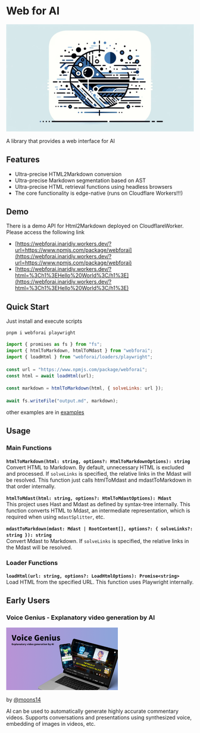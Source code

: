 # Web for AI

![LOGO](https://github.com/inaridiy/webforai/blob/main/images/logo.webp)

A library that provides a web interface for AI

## Features

- Ultra-precise HTML2Markdown conversion
- Ultra-precise Markdown segmentation based on AST
- Ultra-precise HTML retrieval functions using headless browsers
- The core functionality is edge-native (runs on Cloudflare Workers!!!)

## Demo

There is a demo API for Html2Markdown deployed on CloudflareWorker. Please access the following link

- [https://webforai.inaridiy.workers.dev/?url=https://www.npmjs.com/package/webforai](https://webforai.inaridiy.workers.dev/?url=https://www.npmjs.com/package/webforai)
- [https://webforai.inaridiy.workers.dev/?html=%3Ch1%3EHello%20World%3C/h1%3E](https://webforai.inaridiy.workers.dev/?html=%3Ch1%3EHello%20World%3C/h1%3E)

## Quick Start

Just install and execute scripts

```bash
pnpm i webforai playwright
```

```js
import { promises as fs } from "fs";
import { htmlToMarkdown, htmlToMdast } from "webforai";
import { loadHtml } from "webforai/loaders/playwright";

const url = "https://www.npmjs.com/package/webforai";
const html = await loadHtml(url);

const markdown = htmlToMarkdown(html, { solveLinks: url });

await fs.writeFile("output.md", markdown);
```

other examples are in [examples](./examples/simple/src/index.ts)

## Usage

### Main Functions

**`htmlToMarkdown(html: string, options?: HtmlToMarkdownOptions): string`**  
Convert HTML to Markdown. By default, unnecessary HTML is excluded and processed.
If `solveLinks` is specified, the relative links in the Mdast will be resolved.
This function just calls htmlToMdast and mdastToMarkdown in that order internally.

**`htmlToMdast(html: string, options?: HtmlToMdastOptions): Mdast`**  
This project uses Hast and Mdast as defined by syntax-tree internally.
This function converts HTML to Mdast, an intermediate representation, which is required when using `mdastSplitter`, etc.

**`mdastToMarkdown(mdast: Mdast | RootContent[], options?: { solveLinks?: string }): string`**  
Convert Mdast to Markdown. If `solveLinks` is specified, the relative links in the Mdast will be resolved.

### Loader Functions

**`loadHtml(url: string, options?: LoadHtmlOptions): Promise<string>`**  
Load HTML from the specified URL. This function uses Playwright internally.

## Early Users

### Voice Genius - Explanatory video generation by AI

<img src="https://github.com/inaridiy/webforai/blob/main/images/voice-genius.png" width="300px">

by [@moons14](https://twitter.com/moons_dev)

AI can be used to automatically generate highly accurate commentary videos.
Supports conversations and presentations using synthesized voice, embedding of images in videos, etc.
